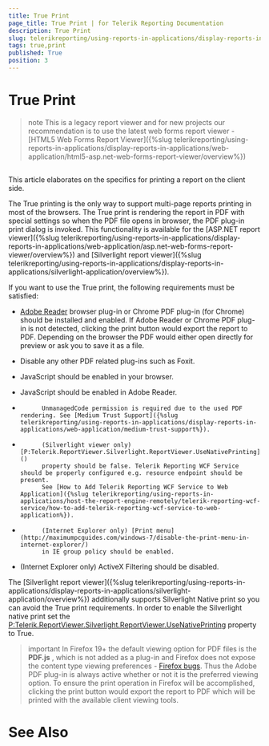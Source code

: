 ```yaml
---
title: True Print
page_title: True Print | for Telerik Reporting Documentation
description: True Print
slug: telerikreporting/using-reports-in-applications/display-reports-in-applications/web-application/asp.net-web-forms-report-viewer/true-print
tags: true,print
published: True
position: 3
---
```


# True Print



>note This is a legacy report viewer and for new projects our recommendation is to use the latest web forms report viewer -          [HTML5 Web Forms Report Viewer]({%slug telerikreporting/using-reports-in-applications/display-reports-in-applications/web-application/html5-asp.net-web-forms-report-viewer/overview%})


## 

This article elaborates on the specifics for printing a report on the client side.
        

The True printing is the only way to support multi-page reports printing in most of the browsers. The True print is rendering the report
          in PDF with special settings so when the PDF file opens in browser, the PDF plug-in print dialog is invoked.
          This functionality is available for the
          [ASP.NET report viewer]({%slug telerikreporting/using-reports-in-applications/display-reports-in-applications/web-application/asp.net-web-forms-report-viewer/overview%}) and
          [Silverlight report viewer]({%slug telerikreporting/using-reports-in-applications/display-reports-in-applications/silverlight-application/overview%}).
        

If you want to use the True print, the following requirements must be satisfied: 

* [Adobe Reader](http://get.adobe.com/reader/)
            browser plug-in or Chrome PDF plug-in (for Chrome) should be installed and enabled.
            If Adobe Reader or Chrome PDF plug-in is not detected, clicking the print button would export the report to PDF.
            Depending on the browser the PDF would either open directly for preview or ask you to save it as a file.
          

* Disable any other PDF related plug-ins such as Foxit.

* JavaScript should be enabled in your browser.

* JavaScript should be enabled in Adobe Reader.

* 
            UnmanagedCode permission is required due to the used PDF rendering. See [Medium Trust Support]({%slug telerikreporting/using-reports-in-applications/display-reports-in-applications/web-application/medium-trust-support%}).
          

* 
            (Silverlight viewer only) [P:Telerik.ReportViewer.Silverlight.ReportViewer.UseNativePrinting]()
            property should be false. Telerik Reporting WCF Service should be properly configured e.g. resource endpoint should be present.
            See [How to Add Telerik Reporting WCF Service to Web Application]({%slug telerikreporting/using-reports-in-applications/host-the-report-engine-remotely/telerik-reporting-wcf-service/how-to-add-telerik-reporting-wcf-service-to-web-application%}).
          

* 
            (Internet Explorer only) [Print menu](http://maximumpcguides.com/windows-7/disable-the-print-menu-in-internet-explorer/)
            in IE group policy should be enabled.
          

* (Internet Explorer only) ActiveX Filtering should be disabled.

The [Silverlight report viewer]({%slug telerikreporting/using-reports-in-applications/display-reports-in-applications/silverlight-application/overview%}) additionally supports Silverlight Native print so you can
          avoid the True print requirements. In order to enable the Silverlight native print set the [P:Telerik.ReportViewer.Silverlight.ReportViewer.UseNativePrinting]()
          property to True.
        

>important In Firefox 19+ the default viewing option for PDF files is the  __PDF.js__ ,            which is not added as a plug-in and Firefox does not expose the content type viewing preferences - [Firefox bugs](https://bugzilla.mozilla.org/show_bug.cgi?id=840439).            Thus the Adobe PDF plug-in is always active whether or not it is the preferred viewing option.            To ensure the print operation in Firefox will be accomplished, clicking the print button would            export the report to PDF which will be printed with the available client viewing tools.          


# See Also

